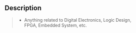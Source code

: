 ## Description

> - Anything related to Digital Electronics, Logic Design, <br />
    FPGA, Embedded System, etc.

